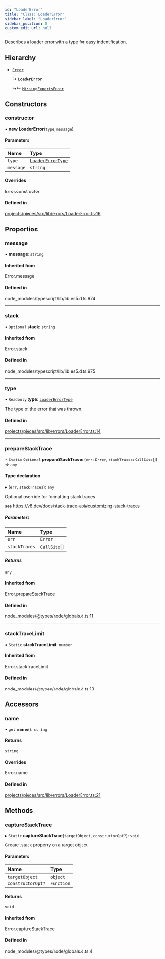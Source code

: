 ```yaml
---
id: "LoaderError"
title: "Class: LoaderError"
sidebar_label: "LoaderError"
sidebar_position: 0
custom_edit_url: null
---
```


Describes a loader error with a type for easy indentification.

## Hierarchy

- [`Error`](https://developer.mozilla.org/en-US/docs/Web/JavaScript/Reference/Global_Objects/Error)

  ↳ **`LoaderError`**

  ↳↳ [`MissingExportsError`](MissingExportsError)

## Constructors

### constructor

• **new LoaderError**(`type`, `message`)

#### Parameters

| Name | Type |
| :------ | :------ |
| `type` | [`LoaderErrorType`](../enums/LoaderErrorType) |
| `message` | `string` |

#### Overrides

Error.constructor

#### Defined in

[projects/pieces/src/lib/errors/LoaderError.ts:16](https://github.com/sapphiredev/pieces/blob/04481a2/src/lib/errors/LoaderError.ts#L16)

## Properties

### message

• **message**: `string`

#### Inherited from

Error.message

#### Defined in

node_modules/typescript/lib/lib.es5.d.ts:974

___

### stack

• `Optional` **stack**: `string`

#### Inherited from

Error.stack

#### Defined in

node_modules/typescript/lib/lib.es5.d.ts:975

___

### type

• `Readonly` **type**: [`LoaderErrorType`](../enums/LoaderErrorType)

The type of the error that was thrown.

#### Defined in

[projects/pieces/src/lib/errors/LoaderError.ts:14](https://github.com/sapphiredev/pieces/blob/04481a2/src/lib/errors/LoaderError.ts#L14)

___

### prepareStackTrace

▪ `Static` `Optional` **prepareStackTrace**: (`err`: `Error`, `stackTraces`: `CallSite`[]) => `any`

#### Type declaration

▸ (`err`, `stackTraces`): `any`

Optional override for formatting stack traces

**`see`** https://v8.dev/docs/stack-trace-api#customizing-stack-traces

##### Parameters

| Name | Type |
| :------ | :------ |
| `err` | `Error` |
| `stackTraces` | `CallSite`[] |

##### Returns

`any`

#### Inherited from

Error.prepareStackTrace

#### Defined in

node_modules/@types/node/globals.d.ts:11

___

### stackTraceLimit

▪ `Static` **stackTraceLimit**: `number`

#### Inherited from

Error.stackTraceLimit

#### Defined in

node_modules/@types/node/globals.d.ts:13

## Accessors

### name

• `get` **name**(): `string`

#### Returns

`string`

#### Overrides

Error.name

#### Defined in

[projects/pieces/src/lib/errors/LoaderError.ts:21](https://github.com/sapphiredev/pieces/blob/04481a2/src/lib/errors/LoaderError.ts#L21)

## Methods

### captureStackTrace

▸ `Static` **captureStackTrace**(`targetObject`, `constructorOpt?`): `void`

Create .stack property on a target object

#### Parameters

| Name | Type |
| :------ | :------ |
| `targetObject` | `object` |
| `constructorOpt?` | `Function` |

#### Returns

`void`

#### Inherited from

Error.captureStackTrace

#### Defined in

node_modules/@types/node/globals.d.ts:4
